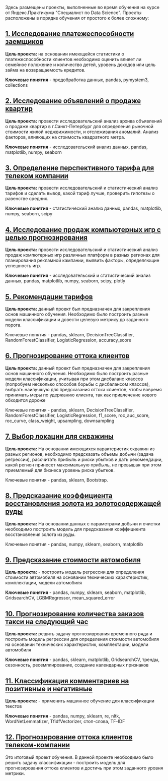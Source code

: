 Здесь размещены проекты, выполненные во время обучения на курсе от Яндекс.Практикума "Специалист по Data Science". Проекты расположены в порядке обучения от простого к более сложному:

## <a href="https://github.com/AnastasiaNasyrova/Projects/tree/main/1%20Borrower%20reliability%20research">1. Исследование платежеспособности заемщиков </a>

**Цель проекта:** на основании имеющейся статистики о платежеспособности клиентов необходимо оценить влияет ли семейное положение и количество детей, уровень доходов или цель займа на возвращаемость кредитов.

**Ключевые понятия** - предобработка данных, pandas, pymystem3, collections

## <a href="https://github.com/AnastasiaNasyrova/Projects/tree/main/2%20Research%20of%20ads%20for%20the%20sale%20of%20apartments"> 2. Исследование объявлений о продаже квартир </a>
**Цель проекта:** провести исследовательский анализ архива объявлений о продаже квартир в г.Санкт-Петербург для определения рыночной стоимости жилой неджвижимости, и отслеживания аномалий. Анализ факторов, влияющих на стоимость квадратного метра.

**Ключевые понятия** - исследовательский анализ данных, pandas, matplotlib, numpy, seaborn 
## <a href="https://github.com/AnastasiaNasyrova/Projects/tree/main/3%20Determination%20of%20a%20promising%20tariff%20for%20a%20telecom%20company">3. Определение перспективного тарифа для телеком компании </a>
**Цель проекта:** провести исследовательский и статистический анализ тарифов и сделать вывод, какой тариф лучше, проверить гипотезы о равенстве средних.

**Ключевые понятия** - статистический анализ данных, pandas, matplotlib, numpy, seaborn, scipy
## <a href="https://github.com/AnastasiaNasyrova/Projects/tree/main/4%20Research%20of%20sales%20of%20computer%20games%20for%20the%20purpose%20of%20forecasting">4. Исследование продаж компьютерных игр с целью прогнозирования </a>
**Цель проекта:** провести исследовательский и статистический анализ продаж компютерных игр различных платформ в разных регионах для планирования рекламной кампании, выявить факторы, определяющие успешность игр.

**Ключевые понятия** - исследовательский и статистический анализ данных, pandas, matplotlib, numpy, seaborn, scipy, plotly

## <a href="https://github.com/AnastasiaNasyrova/Projects/tree/main/5%20Tariff%20recommendation">5. Рекомендации тарифов </a>
**Цель проекта:** данный проект был предназначен для закрепления основ машинного обучения. Необходимо было построить разные модели классификации и довести целевую метрику до заданного порога.

Ключевые понятия - pandas, sklearn, DecisionTreeClassifier, RandomForestClassifier, LogisticRegression, accuracy_score
## <a href="https://github.com/AnastasiaNasyrova/Projects/tree/main/6%20Customer%20Churn%20Prediction">6. Прогнозирование оттока клиентов </a>
**Цель проекта:** данный проект был предназначен для закрепления основ машинного обучения. Необходимо было построить разные модели классификации, учитывая при этом дисбаланс классов (попробуем несколько способов борьбы с дисбалансом классов), выбрать наилучшую для предсказания оттока клиентов, чтобы вовремя принимать меры по удержанию клиента, так как привлечение нового обходится дороже

Ключевые понятия - pandas, sklearn, DecisionTreeClassifier, RandomForestClassifier, LogisticRegression, f1_score, roc_auc_score, roc_curve, class_weight, upsampling, downsampling
## <a href="https://github.com/AnastasiaNasyrova/Projects/tree/main/7%20Choosing%20a%20location%20for%20an%20oil%20well">7. Выбор локации для скважины </a>
**Цель проекта:** На основании имеющихся характеристик скважин из разных регионов, необходимо предсказать объемы добычи (задача регрессии), рассчитать прибыль и риски убытков и дать рекомендации, какой регион принесет максимальную прибыль, не превышая при этом приемлемый для бизнеса уровень риска убытков.

Ключевые понятия - pandas, sklearn, Bootstrap.
## <a href="https://github.com/AnastasiaNasyrova/Projects/tree/main/8%20Predicting%20the%20recovery%20rate%20of%20gold%20from%20a%20gold%20ore">8. Предсказание коэффициента восстановления золота из золотосодержащей руды </a>
**Цель проекта:** На основании данных с параметрами добычи и очистки необходимо построить модель для предсказания коэффициента восстановления золота из руды.

Ключевые понятия - pandas, numpy, sklearn, seaborn, matplotlib
## <a href="https://github.com/AnastasiaNasyrova/Projects/tree/main/9%20%D0%A1ar%20cost%20prediction">9. Предсказание стоимости автомобиля </a>
**Цель проекта:** - построить модель регрессии для определения стоимости автомобиля на основании технических характеристик, комплектации, модели автомобиля

**Ключевые понятия** - pandas, numpy, sklearn, seaborn, matplotlib, GridsearchCV, LGBMRegressor, mean_squared_error
## <a href="https://github.com/AnastasiaNasyrova/Projects/tree/main/10%20Predicting%20taxi%20orders%20for%20the%20next%20hour">10. Прогнозирование количества заказов такси на следующий час </a>
**Цель проекта:** решить задачу прогнозивроания временного ряда и построить модель регрессии для определения стоимости автомобиля на основании технических характеристик, комплектации, модели автомобиля

**Ключевые понятия** - pandas, sklearn, matplotlib, GridsearchCV, тренды, сезонность, ресемплирование, создание календарных признаков
## <a href="https://github.com/AnastasiaNasyrova/Projects/tree/main/11%20%D0%A1lassification%20of%20text%20comments%20into%20positive%20and%20negative">11. Классификация комментариев на позитивные и негативные </a>
**Цель проекта:** - применить машинное обучение для классификации текстов

**Ключевые понятия** - pandas, numpy, sklearn, re, nltk, WordNetLemmatizer, TfidfVectorizer, стоп-слова, TF-IDF

## <a href="https://github.com/AnastasiaNasyrova/Projects/tree/main/12%20Predicting%20the%20churn%20of%20customers%20of%20a%20telecom%20company">12. Прогнозирование оттока клиентов телеком-компании </a>
Это итоговый проект обучения. 
В данной проекте необходимо было решить задачу классификации - построить модель для прогнозирования оттока клиентов и достичь при этом заданного уровня метрики.  


